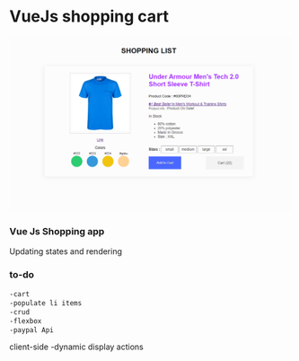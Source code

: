 # VueJs shopping cart

<img src=img33.PNG>

### Vue Js Shopping app

Updating states and rendering

### to-do

```
-cart
-populate li items
-crud
-flexbox
-paypal Api

```

client-side
-dynamic display actions
